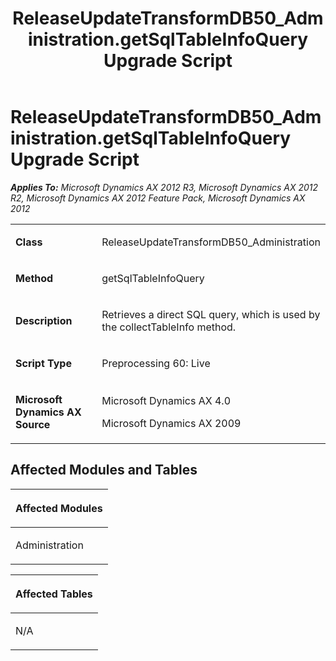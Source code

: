 ﻿---
title: ReleaseUpdateTransformDB50_Administration.getSqlTableInfoQuery Upgrade Script
TOCTitle: ReleaseUpdateTransformDB50_Administration.getSqlTableInfoQuery Upgrade Script
ms:assetid: 0ab84d8d-b314-365a-145c-1518d24c088d
ms:mtpsurl: https://msdn.microsoft.com/en-us/library/JJ735629(v=AX.60)
ms:contentKeyID: 49706540
ms.date: 05/18/2015
mtps_version: v=AX.60
---

# ReleaseUpdateTransformDB50\_Administration.getSqlTableInfoQuery Upgrade Script 


_**Applies To:** Microsoft Dynamics AX 2012 R3, Microsoft Dynamics AX 2012 R2, Microsoft Dynamics AX 2012 Feature Pack, Microsoft Dynamics AX 2012_

<table>
<colgroup>
<col style="width: 50%" />
<col style="width: 50%" />
</colgroup>
<tbody>
<tr class="odd">
<td><p><strong>Class</strong></p></td>
<td><p>ReleaseUpdateTransformDB50_Administration</p></td>
</tr>
<tr class="even">
<td><p><strong>Method</strong></p></td>
<td><p>getSqlTableInfoQuery</p></td>
</tr>
<tr class="odd">
<td><p><strong>Description</strong></p></td>
<td><p>Retrieves a direct SQL query, which is used by the collectTableInfo method.</p></td>
</tr>
<tr class="even">
<td><p><strong>Script Type</strong></p></td>
<td><p>Preprocessing 60: Live</p></td>
</tr>
<tr class="odd">
<td><p><strong>Microsoft Dynamics AX Source</strong></p></td>
<td><p>Microsoft Dynamics AX 4.0</p>
<p>Microsoft Dynamics AX 2009</p></td>
</tr>
</tbody>
</table>


## Affected Modules and Tables

<table>
<colgroup>
<col style="width: 100%" />
</colgroup>
<thead>
<tr class="header">
<th><p>Affected Modules</p></th>
</tr>
</thead>
<tbody>
<tr class="odd">
<td><p>Administration</p></td>
</tr>
</tbody>
</table>


<table>
<colgroup>
<col style="width: 100%" />
</colgroup>
<thead>
<tr class="header">
<th><p>Affected Tables</p></th>
</tr>
</thead>
<tbody>
<tr class="odd">
<td><p>N/A</p></td>
</tr>
</tbody>
</table>

  


